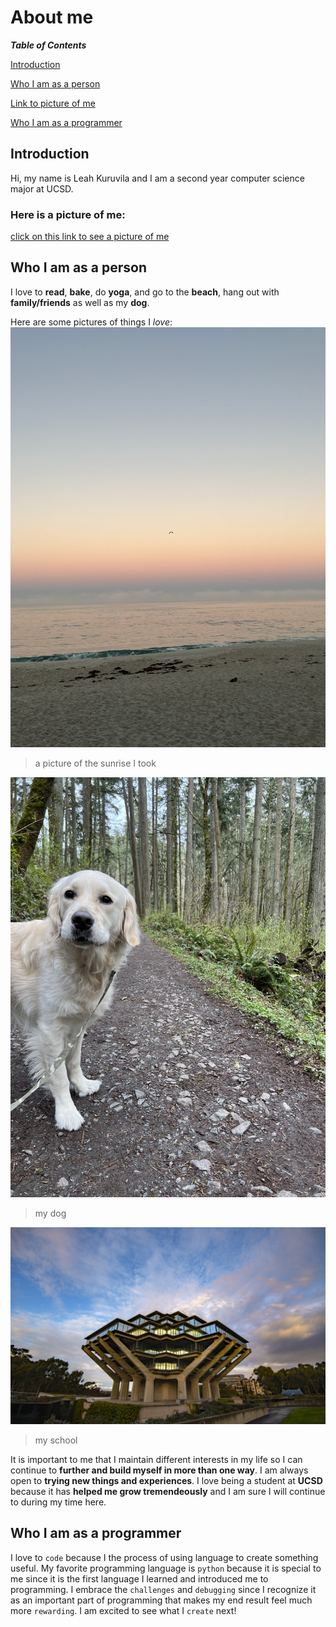 # About me

***Table of Contents***

[Introduction](#introduction)

[Who I am as a person](#who-i-am-as-a-person)

[Link to picture of me](#here-is-a-picture-of-me)

[Who I am as a programmer](#who-i-am-as-a-programmer)

## Introduction
Hi, my name is Leah Kuruvila and I am a second year computer science major at UCSD. 

### Here is a picture of me:
[click on this link to see a picture of me](me.JPG)

## Who I am as a person
I love to **read**, **bake**, do **yoga**, and go to the **beach**, hang out with **family/friends** as well as my **dog**. 

Here are some pictures of things I *love*:
 ![sunrise](IMG_2274.jpg)

>a picture of the sunrise I took

![sunrise](IMG_8260.jpg)
>my dog

![sunrise](geisel.jpeg)
>my school

It is important to me that I maintain different interests in my life so I can continue to **further and build myself in more than one way**. I am always open to **trying new things and experiences**. I love being a student at **UCSD** because it has **helped me grow tremendeously** and I am sure I will continue to during my time here.


## Who I am as a programmer
I love to `code` because I the process of using language to create something useful. My favorite programming language is `python` because it is special to me since it is the first language I learned and introduced me to programming. I embrace the `challenges` and `debugging` since I recognize it as an important part of programming that makes my end result feel much more `rewarding`. I am excited to see what I `create` next!